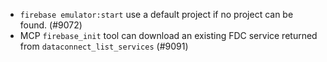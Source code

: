 - `firebase emulator:start` use a default project if no project can be found. (#9072)
- MCP `firebase_init` tool can download an existing FDC service returned from `dataconnect_list_services` (#9091)
